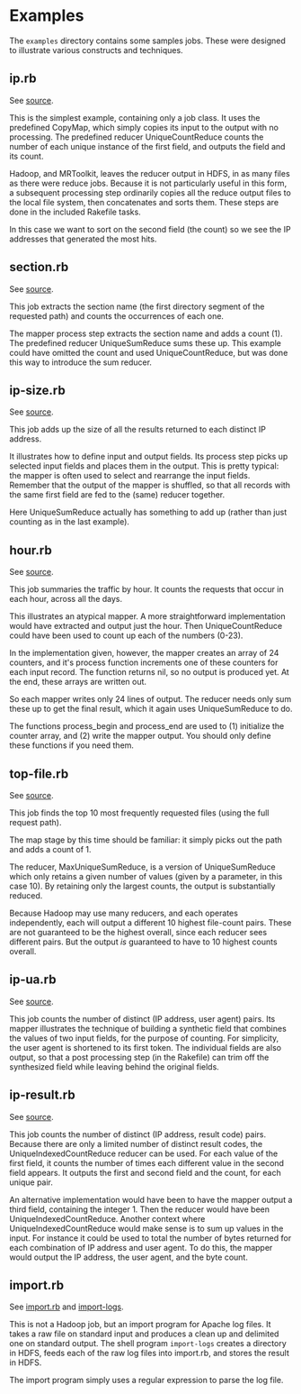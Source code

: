 # Examples #

The `examples` directory contains some samples jobs.  These were designed to illustrate various constructs and techniques.

## ip.rb ##
See [source](http://code.google.com/p/mrtoolkit/source/browse/trunk/examples/ip.rb).

This is the simplest example, containing only a job class.  It uses the predefined CopyMap, which simply copies its input to the output with no processing.  The predefined reducer UniqueCountReduce counts the number of each unique instance of the first field, and outputs the field and its count.

Hadoop, and MRToolkit, leaves the reducer output in HDFS, in as many files as there were reduce jobs.  Because it is not particularly useful in this form, a subsequent processing step ordinarily copies all the reduce output files to the local file system, then concatenates and sorts them.  These steps are done in the included Rakefile tasks.

In this case we want to sort on the second field (the count) so we see the IP addresses that generated the most hits.

## section.rb ##
See [source](http://code.google.com/p/mrtoolkit/source/browse/trunk/examples/section.rb).

This job extracts the section name (the first directory segment of the requested path) and counts the occurrences of each one.

The mapper process step extracts the section name and adds a count (1).  The predefined reducer UniqueSumReduce sums these up.  This example could have omitted the count and used UniqueCountReduce, but was done this way to introduce the sum reducer.

## ip-size.rb ##
See [source](http://code.google.com/p/mrtoolkit/source/browse/trunk/examples/ip-size.rb).

This job adds up the size of all the results returned to each distinct IP address.

It illustrates how to define input and output fields.  Its process step picks up selected input fields and places them in the output.  This is pretty typical: the mapper is often used to select and rearrange the input fields.  Remember that the output of the mapper is shuffled, so that all records with the same first field are fed to the (same) reducer together.

Here UniqueSumReduce actually has something to add up (rather than just counting as in the last example).

## hour.rb ##
See [source](http://code.google.com/p/mrtoolkit/source/browse/trunk/examples/hour.rb).

This job summaries the traffic by hour.  It counts the requests that occur in each hour, across all the days.

This illustrates an atypical mapper.  A more straightforward implementation would have extracted and output just the hour.  Then UniqueCountReduce could have been used to count up each of the numbers (0-23).

In the implementation given, however, the mapper creates an array of 24 counters, and it's process function increments one of these counters for each input record.  The function returns nil, so no output is produced yet.  At the end, these arrays are written out.

So each mapper writes only 24 lines of output.  The reducer needs only sum these up to get the final result, which it again uses UniqueSumReduce to do.

The functions process\_begin and process\_end are used to (1) initialize the counter array, and (2) write the mapper output.  You should only define these functions if you need them.

## top-file.rb ##
See [source](http://code.google.com/p/mrtoolkit/source/browse/trunk/examples/top-file.rb).

This job finds the top 10 most frequently requested files (using the full request path).

The map stage by this time should be familiar: it simply picks out the path and adds a count of 1.

The reducer, MaxUniqueSumReduce, is a version of UniqueSumReduce which only retains a given number of values (given by a parameter, in this case 10).  By retaining only the largest counts, the output is substantially reduced.

Because Hadoop may use many reducers, and each operates independently, each will output a different 10 highest file-count pairs.  These are not guaranteed to be the highest overall, since each reducer sees different pairs.  But the output _is_ guaranteed to have to 10 highest counts overall.

## ip-ua.rb ##
See [source](http://code.google.com/p/mrtoolkit/source/browse/trunk/examples/ip-ua.rb).

This job counts the number of distinct (IP address, user agent) pairs.  Its mapper illustrates the technique of building a synthetic field that combines the values of two input fields, for the purpose of counting.  For simplicity, the user agent is shortened to its first token. The individual fields are also output, so that a post processing step (in the Rakefile) can trim off the synthesized field while leaving behind the original fields.

## ip-result.rb ##
See [source](http://code.google.com/p/mrtoolkit/source/browse/trunk/examples/ip-result.rb).

This job counts the number of distinct (IP address, result code) pairs.
Because there are only a limited number of distinct result codes, the UniqueIndexedCountReduce reducer can be used.  For each value of the first field, it counts the number of times each different value in the second field appears.  It outputs the first and second field and the count, for each unique pair.

An alternative implementation would have been to have the mapper output a third field, containing the integer 1.  Then the reducer would have been UniqueIndexedCountReduce.
Another context where UniqueIndexedCountReduce would make sense is to sum up values in the input.  For instance it could be used to total the number of bytes returned for each combination of IP address and user agent.  To do this, the mapper would output the IP address, the user agent, and the byte count.

## import.rb ##
See [import.rb](http://code.google.com/p/mrtoolkit/source/browse/trunk/examples/import.rb)
and [import-logs](http://code.google.com/p/mrtoolkit/source/browse/trunk/examples/import-logs).

This is not a Hadoop job, but an import program for Apache log files.
It takes a raw file on standard input and produces a clean up and delimited one on standard output.  The shell program `import-logs` creates a directory in HDFS, feeds each of the raw log files into import.rb, and stores the result in HDFS.

The import program simply uses a regular expression to parse the log file.